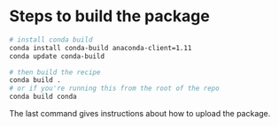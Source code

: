 Steps to build the package
==========================

```bash
# install conda build
conda install conda-build anaconda-client=1.11
conda update conda-build

# then build the recipe
conda build .
# or if you're running this from the root of the repo
conda build conda
```

The last command gives instructions about how to upload the package.
